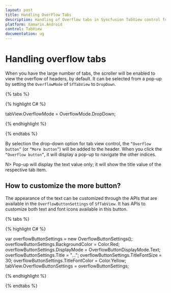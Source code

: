 ```yaml
---
layout: post
title: Handling OverFlow Tabs
description: Handling of Overflow tabs in Syncfusion TabView control for Xamarin.Android platform
platform: Xamarin.Android
control: TabView
documentation: ug
---
```


# Handling overflow tabs

When you have the large number of tabs, the scroller will be enabled to view the overflow of headers, by default. It can be selected from a pop-up by setting the `OverflowMode` of `SfTabView` to `DropDown`.

{% tabs %}

{% highlight C# %}

tabView.OverflowMode = OverflowMode.DropDown;
			
{% endhighlight %}

{% endtabs %}

By selection the drop-down option for tab view control, the `“Overflow button”` (or `“More button”`) will be added to the header. When you click  the `“Overflow button”`, it will display a pop-up to navigate the other indices.

N> Pop-up will display the text value only; it will show the title value of the respective tab item.

## How to customize the more button?

The appearance of the text can be customized through the APIs that are available in the `OverflowButtonSettings` of `SfTabView`. It has APIs to customize both text and font icons available in this button. 

{% tabs %}

{% highlight C# %}

var overflowButtonSettings = new OverflowButtonSettings();
overflowButtonSettings.BackgroundColor = Color.Red;
overflowButtonSettings.DisplayMode = OverflowButtonDisplayMode.Text;
overflowButtonSettings.Title = "...";
overflowButtonSettings.TitleFontSize = 30;
overflowButtonSettings.TitleFontColor = Color.Yellow;
tabView.OverflowButtonSettings = overflowButtonSettings;
			
{% endhighlight %}

{% endtabs %}
